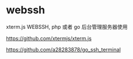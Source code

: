 # webssh
xterm.js WEBSSH, php 或者 go 后台管理服务器使用

https://github.com/xtermjs/xterm.js

https://github.com/a28283878/go_ssh_terminal
